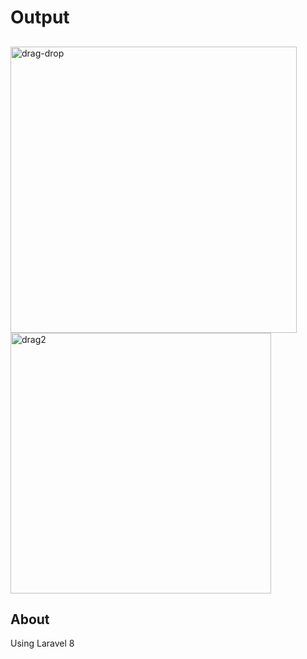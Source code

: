 <h1>Output</h1>

##


<img width="458" alt="drag-drop" src="https://user-images.githubusercontent.com/80118217/163764670-5382c5bd-ecf4-4930-9b31-ba7b97543bd8.png">
<img width="417" alt="drag2" src="https://user-images.githubusercontent.com/80118217/163764714-8b7402ec-ada3-4291-9c08-88fce16fe8a2.png">

## About 
Using Laravel 8


